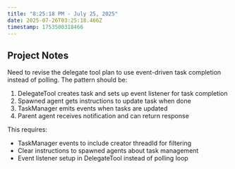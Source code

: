```yaml
---
title: "8:25:18 PM - July 25, 2025"
date: 2025-07-26T03:25:18.466Z
timestamp: 1753500318466
---
```


## Project Notes

Need to revise the delegate tool plan to use event-driven task completion instead of polling. The pattern should be:

1. DelegateTool creates task and sets up event listener for task completion
2. Spawned agent gets instructions to update task when done
3. TaskManager emits events when tasks are updated
4. Parent agent receives notification and can return response

This requires:
- TaskManager events to include creator threadId for filtering
- Clear instructions to spawned agents about task management
- Event listener setup in DelegateTool instead of polling loop

